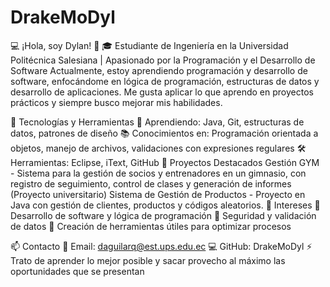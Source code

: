 # DrakeMoDyl
💻 ¡Hola, soy Dylan! 🚀
🎓 Estudiante de Ingeniería en la Universidad Politécnica Salesiana | Apasionado por la Programación y el Desarrollo de Software
Actualmente, estoy aprendiendo programación y desarrollo de software, enfocándome en lógica de programación, estructuras de datos y desarrollo de aplicaciones. Me gusta aplicar lo que aprendo en proyectos prácticos y siempre busco mejorar mis habilidades.

🚀 Tecnologías y Herramientas
🌱 Aprendiendo: Java, Git, estructuras de datos, patrones de diseño
📚 Conocimientos en: Programación orientada a objetos, manejo de archivos, validaciones con expresiones regulares
🛠 Herramientas: Eclipse, iText, GitHub
📌 Proyectos Destacados
Gestión GYM - Sistema para la gestión de socios y entrenadores en un gimnasio, con registro de seguimiento, control de clases y generación de informes (Proyecto universitario)
Sistema de Gestión de Productos - Proyecto en Java con gestión de clientes, productos y códigos aleatorios.
🎯 Intereses
🔹 Desarrollo de software y lógica de programación
🔹 Seguridad y validación de datos
🔹 Creación de herramientas útiles para optimizar procesos

📫 Contacto
📧 Email: daguilarq@est.ups.edu.ec
💻 GitHub: DrakeMoDyl
⚡ Trato de aprender lo mejor posible y sacar provecho al máximo las oportunidades que se presentan

